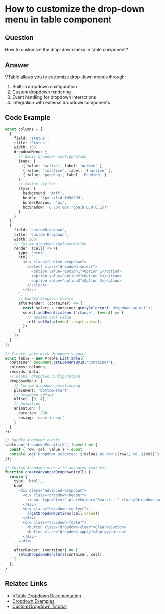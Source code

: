 # How to customize the drop-down menu in table component

## Question

How to customize the drop-down menu in table component?

## Answer

VTable allows you to customize drop-down menus through:
1. Built-in dropdown configuration
2. Custom dropdown rendering
3. Event handling for dropdown interactions
4. Integration with external dropdown components

## Code Example

```typescript
const columns = [
  {
    field: 'status',
    title: 'Status',
    width: 150,
    dropdownMenu: {
      // Basic dropdown configuration
      items: [
        { value: 'active', label: 'Active' },
        { value: 'inactive', label: 'Inactive' },
        { value: 'pending', label: 'Pending' }
      ],
      // Custom styling
      style: {
        background: '#fff',
        border: '1px solid #d9d9d9',
        borderRadius: '4px',
        boxShadow: '0 2px 8px rgba(0,0,0,0.15)'
      }
    }
  },
  {
    field: 'customDropdown',
    title: 'Custom Dropdown',
    width: 200,
    // Custom dropdown implementation
    render: (cell) => ({
      type: 'html',
      html: `
        <div class="custom-dropdown">
          <select class="dropdown-select">
            <option value="option1">Option 1</option>
            <option value="option2">Option 2</option>
            <option value="option3">Option 3</option>
          </select>
        </div>
      `,
      // Handle dropdown events
      afterRender: (container) => {
        const select = container.querySelector('.dropdown-select');
        select.addEventListener('change', (event) => {
          // Update cell value
          cell.setValue(event.target.value);
        });
      }
    })
  }
];

// Create table with dropdown support
const table = new VTable.ListTable({
  container: document.getElementById('container'),
  columns: columns,
  records: data,
  // Global dropdown configuration
  dropdownMenu: {
    // Custom dropdown positioning
    placement: 'bottom-start',
    // Dropdown offset
    offset: [0, 4],
    // Animation
    animation: {
      duration: 200,
      easing: 'ease-in-out'
    }
  }
});

// Handle dropdown events
table.on('dropdownMenuClick', (event) => {
  const { row, col, value } = event;
  console.log(`Dropdown selected: ${value} at row ${row}, col ${col}`);
});

// Custom dropdown menu with advanced features
function createAdvancedDropdown(cell) {
  return {
    type: 'html',
    html: `
      <div class="advanced-dropdown">
        <div class="dropdown-header">
          <input type="text" placeholder="Search..." class="dropdown-search" />
        </div>
        <div class="dropdown-content">
          ${getDropdownOptions(cell.value)}
        </div>
        <div class="dropdown-footer">
          <button class="dropdown-clear">Clear</button>
          <button class="dropdown-apply">Apply</button>
        </div>
      </div>
    `,
    afterRender: (container) => {
      setupDropdownHandlers(container, cell);
    }
  };
}
```

## Related Links

- [VTable Dropdown Documentation](https://visactor.io/vtable/guide/basic_concept/dropdown)
- [Dropdown Examples](https://visactor.io/vtable/examples/dropdown/basic)
- [Custom Dropdown Tutorial](https://visactor.io/vtable/guide/advanced/custom_dropdown)